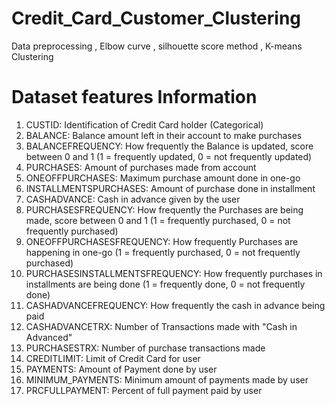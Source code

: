 # Credit_Card_Customer_Clustering
Data preprocessing , Elbow curve , silhouette score method , K-means Clustering

# Dataset features Information
1) CUSTID: Identification of Credit Card holder (Categorical)
2) BALANCE: Balance amount left in their account to make purchases
3) BALANCEFREQUENCY: How frequently the Balance is updated, score between 0 and 1 (1 = frequently updated, 0 = not frequently updated)
4) PURCHASES: Amount of purchases made from account
5) ONEOFFPURCHASES: Maximum purchase amount done in one-go
6) INSTALLMENTSPURCHASES: Amount of purchase done in installment
7) CASHADVANCE: Cash in advance given by the user
8) PURCHASESFREQUENCY: How frequently the Purchases are being made, score between 0 and 1 (1 = frequently purchased, 0 = not frequently purchased)
9) ONEOFFPURCHASESFREQUENCY: How frequently Purchases are happening in one-go (1 = frequently purchased, 0 = not frequently purchased)
10) PURCHASESINSTALLMENTSFREQUENCY: How frequently purchases in installments are being done (1 = frequently done, 0 = not frequently done)
11) CASHADVANCEFREQUENCY: How frequently the cash in advance being paid
12) CASHADVANCETRX: Number of Transactions made with "Cash in Advanced"
13) PURCHASESTRX: Number of purchase transactions made
14) CREDITLIMIT: Limit of Credit Card for user
15) PAYMENTS: Amount of Payment done by user
16) MINIMUM_PAYMENTS: Minimum amount of payments made by user
17) PRCFULLPAYMENT: Percent of full payment paid by user
